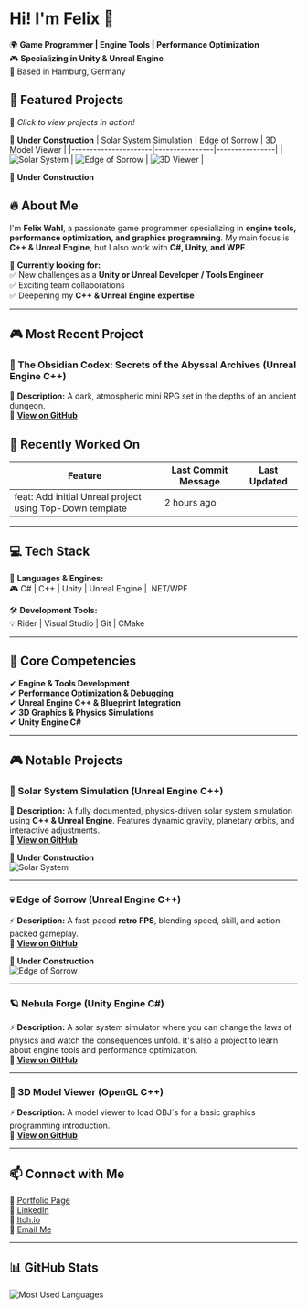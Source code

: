 # Hi! I'm Felix 👋

🌍 **Game Programmer | Engine Tools | Performance Optimization**  
🎮 **Specializing in Unity & Unreal Engine**  
📍 Based in Hamburg, Germany  

## 🚀 Featured Projects  
🎥 *Click to view projects in action!*  

👷 **Under Construction**
| Solar System Simulation | Edge of Sorrow | 3D Model Viewer |
|----------------------|----------------|----------------|
| ![Solar System](link-zu-gif) | ![Edge of Sorrow](link-zu-gif) | ![3D Viewer](link-zu-gif) |

🚧 **Under Construction**

## 🔥 About Me  
I'm **Felix Wahl**, a passionate game programmer specializing in **engine tools, performance optimization, and graphics programming**. My main focus is **C++ & Unreal Engine**, but I also work with **C#, Unity, and WPF**.  

🔹 **Currently looking for:**  
✅ New challenges as a **Unity or Unreal Developer / Tools Engineer**  
✅ Exciting team collaborations  
✅ Deepening my **C++ & Unreal Engine expertise**  

---

## 🎮 Most Recent Project

### **🌌 The Obsidian Codex: Secrets of the Abyssal Archives (Unreal Engine C++)**  
📝 **Description:** A dark, atmospheric mini RPG set in the depths of an ancient dungeon.     
🔗 **[View on GitHub](https://github.com/goldbarth/TheObsidianCodex)**  

<!-- START_RECENTLY_WORKED_ON -->
## 🔄 Recently Worked On

| Feature | Last Commit Message | Last Updated |
|---------|----------------------|--------------|
| feat: Add initial Unreal project using Top-Down template | 2 hours ago |
<!-- END_RECENTLY_WORKED_ON -->

---

## 💻 Tech Stack  
🚀 **Languages & Engines:**  
🎮 C# | C++ | Unity | Unreal Engine | .NET/WPF  

🛠 **Development Tools:**  
💡 Rider | Visual Studio | Git | CMake  

---

## 🎯 Core Competencies  
✔ **Engine & Tools Development**  
✔ **Performance Optimization & Debugging**  
✔ **Unreal Engine C++ & Blueprint Integration**   
✔ **3D Graphics & Physics Simulations**   
✔ **Unity Engine C#**

---

## 🎮 Notable Projects  

### **🌌 Solar System Simulation (Unreal Engine C++)**  
📝 **Description:** A fully documented, physics-driven solar system simulation using **C++ & Unreal Engine**. Features dynamic gravity, planetary orbits, and interactive adjustments.  
🔗 **[View on GitHub](https://github.com/goldbarth/SolarSystem)**  

🚧 **Under Construction**   
![Solar System](link-zu-bild)  

---

### **💀 Edge of Sorrow (Unreal Engine C++)**  
⚡ **Description:** A fast-paced **retro FPS**, blending speed, skill, and action-packed gameplay.  
🔗 **[View on GitHub](https://github.com/goldbarth/EdgeOfSorrow)**  

🚧 **Under Construction**   
![Edge of Sorrow](link-zu-bild)  

---

### **🪐 Nebula Forge (Unity Engine C#)**
⚡ **Description:** A solar system simulator where you can change the laws of physics and watch the consequences unfold. It's also a project to learn about engine tools and performance optimization.   
🔗 **[View on GitHub](https://github.com/goldbarth/NebulaForge)**

---

### **🧊 3D Model Viewer (OpenGL C++)**  
⚡ **Description:** A model viewer to load OBJ´s for a basic graphics programming introduction.   
🔗 **[View on GitHub](https://github.com/goldbarth/3DModelViewer)**

---

## 📫 Connect with Me  
🔗 [Portfolio Page](https://goldbarth.github.io/Portfolio/#/)  
🔗 [LinkedIn](https://www.linkedin.com/in/felix-wahl-6763791b9/)  
🔗 [Itch.io](https://goldbarth.itch.io/)  
📩 [Email Me](mailto:felix.wahl@live.de)  

---

## 📊 GitHub Stats  

![Most Used Languages](https://github-readme-stats.vercel.app/api/top-langs/?username=goldbarth&layout=compact&theme=radical)  
